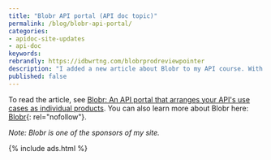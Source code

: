 ```yaml
---
title: "Blobr API portal (API doc topic)"
permalink: /blog/blobr-api-portal/
categories:
- apidoc-site-updates
- api-doc
keywords:
rebrandly: https://idbwrtng.com/blobrprodreviewpointer
description: "I added a new article about Blobr to my API course. With Blobr, you can create an API store to launch and grow an API business with different monetization models. In the same Blobr portal, you can also include documentation that describes the precise workflow for each use case, helping API consumers easily onboard with your API."
published: false
---
```


To read the article, see [Blobr: An API portal that arranges your API's use cases as individual products](/learnapidoc/pubapis_blobr.html). You can also learn more about Blobr here: [Blobr](https://www.blobr.io/){: rel="nofollow"}.

*Note: Blobr is one of the sponsors of my site.*

{% include ads.html %}
